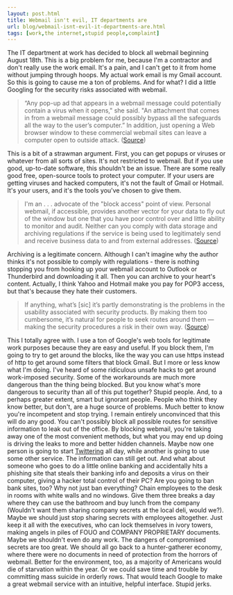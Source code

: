 ```yaml
---
layout: post.html
title: Webmail isn't evil, IT departments are
url: blog/webmail-isnt-evil-it-departments-are.html
tags: [work,the internet,stupid people,complaint]
---
```

The IT department at work has decided to block all webmail beginning August 18th. This is a big problem for me, because I'm a contractor and don't really use the work email. It's a pain, and I can't get to it from home without jumping through hoops. My actual work email is my Gmail account. So this is going to cause me a ton of problems. And for what? I did a little Googling for the security risks associated with webmail. 

> “Any pop-up ad that appears in a webmail message could potentially contain a virus when it opens," she said. "An attachment that comes in from a webmail message could possibly bypass all the safeguards all the way to the user’s computer.” In addition, just opening a Web browser window to these commercial webmail sites can leave a computer open to outside attack. ([Source](http://www.navy.mil/search/display.asp?story_id=20684))

This is a bit of a strawman argument. First, you can get popups or viruses or whatever from all sorts of sites. It's not restricted to webmail. But if you use good, up-to-date software, this shouldn't be an issue. There are some really good free, open-source tools to protect your computer. If your users are getting viruses and hacked computers, it's not the fault of Gmail or Hotmail. It's your users, and it's the tools you've chosen to give them. 

> I'm an . . . advocate of the "block access" point of view. Personal webmail, if accessible, provides another vector for your data to fly out of the window but one that you have poor control over and little ability to monitor and audit. Neither can you comply with data storage and archiving regulations if the service is being used to legitimately send and receive business data to and from external addresses. ([Source](http://www.computerweekly.com/blogs/stuart_king/2008/02/the-debate-drags-on-about.html))

Archiving is a legitimate concern. Although I can't imagine why the author thinks it's not possible to comply with regulations - there is nothing stopping you from hooking up your webmail account to Outlook or Thunderbird and downloading it all. Then you can archive to your heart's content. Actually, I think Yahoo and Hotmail make you pay for POP3 access, but that's because they hate their customers. 

> If anything, what’s [sic] it’s partly demonstrating is the problems in the usability associated with security products. By making them too cumbersome, it’s natural for people to seek routes around them — making the security procedures a risk in their own way. ([Source](http://siblog.mcafee.com/?p=53))

This I totally agree with. I use a ton of Google's web tools for legitimate work purposes because they are easy and useful. If you block them, I'm going to try to get around the blocks, like the way you can use https instead of http to get around some filters that block Gmail. But I more or less know what I'm doing. I've heard of some ridiculous unsafe hacks to get around work-imposed security. Some of the workarounds are much more dangerous than the thing being blocked. But you know what's more dangerous to security than all of this put together? Stupid people. And, to a perhaps greater extent, smart but ignorant people. People who think they know better, but don't, are a huge source of problems. Much better to know you're incompetent and stop trying. I remain entirely unconvinced that this will do any good. You can't possibly block all possible routes for sensitive information to leak out of the office. By blocking webmail, you're taking away one of the most convenient methods, but what you may end up doing is driving the leaks to more and better hidden channels. Maybe now one person is going to start [Twittering](http://twitter.com/) all day, while another is going to use some other service. The information can still get out. And what about someone who goes to do a little online banking and accidentally hits a phishing site that steals their banking info and deposits a virus on their computer, giving a hacker total control of their PC? Are you going to ban bank sites, too? Why not just ban everything? Chain employees to the desk in rooms with white walls and no windows. Give them three breaks a day where they can use the bathroom and buy lunch from the company (Wouldn't want them sharing company secrets at the local deli, would we?). Maybe we should just stop sharing secrets with employees altogether. Just keep it all with the executives, who can lock themselves in ivory towers, making angels in piles of FOUO and COMPANY PROPRIETARY documents. Maybe we shouldn't even do any work. The dangers of compromised secrets are too great. We should all go back to a hunter-gatherer economy, where there were no documents in need of protection from the horrors of webmail. Better for the environment, too, as a majority of Americans would die of starvation within the year. Or we could save time and trouble by committing mass suicide in orderly rows. That would teach Google to make a great webmail service with an intuitive, helpful interface. Stupid jerks.
